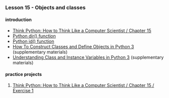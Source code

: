 ### Lesson 15 - Objects and classes
#### introduction
- [Think Python: How to Think Like a Computer Scientist / Chapter 15](http://greenteapress.com/thinkpython2/html/thinkpython2016.html)
- [Python dir()
 function](https://www.programiz.com/python-programming/methods/built-in/dir)
- [Python id() function](https://www.programiz.com/python-programming/methods/built-in/id)
 - [
How To Construct Classes and Define Objects in Python 3](https://www.digitalocean.com/community/tutorials/how-to-construct-classes-and-define-objects-in-python-3) (supplementary materials)
- [Understanding Class and Instance Variables in Python 3](https://www.digitalocean.com/community/tutorials/understanding-class-and-instance-variables-in-python-3) (supplementary materials)
#### practice projects
1. [Think Python: How to Think Like a Computer Scientist / Chapter 15 / Exercise 1 ](http://greenteapress.com/thinkpython2/html/thinkpython2016.html)
